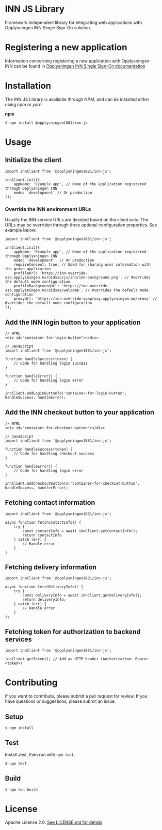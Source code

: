 # INN JS Library

Framework independent library for integrating web applications with Opplysningen INN Single Sign-On solution.

# Registering a new application

Information concerning registering a new application with Opplysningen INN can be found in [Opplysningen INN Single Sign-On documentation](https://inn-prod-ss.opplysningen.no/innss/docs.html)

# Installation

The INN JS Library is available through NPM, and can be installed either using _npm_ or _yarn_

**npm**

```
$ npm install @opplysningen1881/inn-js
```

# Usage

## Initialize the client

```
import innClient from '@opplysningen1881/inn-js';

innClient.init({
    appName: 'Example app', // Name of the application registered through Opplysningen INN
    mode: 'development' // Or production
});
```
### Override the INN environment URLs
Usually the INN service URLs are decided based on the client `mode`.
The URLs may be overriden through three optional configuration properties. See example below:
```
import innClient from '@opplysningen1881/inn-js';

innClient.init({
    appName: 'Example app', // Name of the application registered through Opplysningen INN
    mode: 'development', // Or production
    requireConsent: true, // Used for sharing user information with the given application
    profileUrl: 'https://inn-override-sso.opplysningen.no/oidsso/js/inn/inn-background.png', // Overrides the default mode configuration
    profileBackgroundUrl: 'https://inn-override-sso.opplysningen.no/oidsso/welcome', // Overrides the default mode configuration
    proxyUrl: 'https://inn-override-spaproxy.opplysningen.no/proxy' // Overrides the default mode configuration
});
```

## Add the INN login button to your application

```
// HTML
<div id="container-for-login-button"></div>

// JavaScript
import innClient from '@opplysningen1881/inn-js';

function handleSuccess(token) {
    // Code for handling login success
}

function handleError() {
    // Code for handling login error
}

innClient.addLoginButtonTo('container-for-login-button', handleSuccess, handleError);
```

## Add the INN checkout button to your application

```
// HTML
<div id="container-for-checkout-button"></div>

// JavaScript
import innClient from '@opplysningen1881/inn-js';

function handleSuccess(token) {
    // Code for handling checkout success
}

function handleError() {
    // Code for handling login error
}

innClient.addCheckoutButtonTo('container-for-checkout-button', handleSuccess, handlerError);
```

## Fetching contact information

```
import innClient from '@opplysningen1881/inn-js';

async function fetchContactInfo() {
    try {
        const contactInfo = await innClient.getContactInfo();
        return contactInfo
    } catch (err) {
        // Handle error
    }
}
```

## Fetching delivery information

```
import innClient from '@opplysningen1881/inn-js';

async function fetchDeliveryInfo() {
    try {
        const deliveryInfo = await innClient.getDeliveryInfo();
        return deliveryInfo;
    } catch (err) {
        // Handle error
    }
};
```

## Fetching token for authorization to backend services

```
import innClient from '@opplysningen1881/inn-js';

innClient.getToken(); // Add as HTTP header (Authorization: Bearer <token>)
```

# Contributing

If you want to contribute, please submit a pull request for review. If you have questions or suggestions, please submit an issue.

## Setup

```
$ npm install
```

## Test

Install Jest, then run with `npm test`.

```
$ npm test
```

## Build

```
$ npm run build
```

# License

Apache License 2.0. [See LICENSE.md for details](https://github.com/capralifecycle/INN-JS/blob/master/LICENSE)
